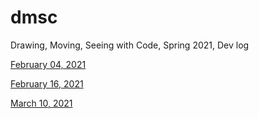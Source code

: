 # dmsc
Drawing, Moving, Seeing with Code, Spring 2021, Dev log

[February 04, 2021](https://hellopiggs.github.io/dmsc/Feb_04_2021)

[February 16, 2021](https://hellopiggs.github.io/dmsc/February_16_2021)

[March 10, 2021](https://hellopiggs.github.io/dmsc/March_10_2021)
